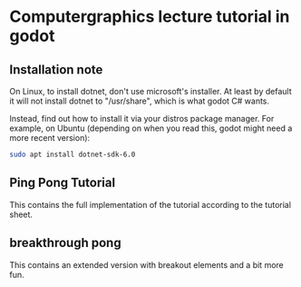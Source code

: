 # Computergraphics lecture tutorial in godot

## Installation note

On Linux, to install dotnet, don't use microsoft's installer.
At least by default it will not install dotnet to "/usr/share", which is what godot C# wants.

Instead, find out how to install it via your distros package manager.
For example, on Ubuntu (depending on when you read this, godot might need a more recent version):
```sh
sudo apt install dotnet-sdk-6.0
```

## Ping Pong Tutorial

This contains the full implementation of the tutorial according to the tutorial sheet.

## breakthrough pong

This contains an extended version with breakout elements and a bit more fun.

